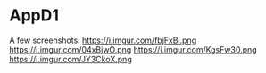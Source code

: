 # AppD1
A few screenshots:
https://i.imgur.com/fbjFxBi.png
https://i.imgur.com/04xBjwO.png
https://i.imgur.com/KgsFw30.png
https://i.imgur.com/JY3CkoX.png
